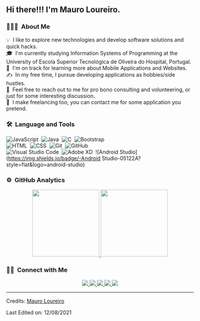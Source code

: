 ## Hi there!!! I'm Mauro Loureiro.

### 👨🏻‍💻 &nbsp;About Me

💡 &nbsp;I like to explore new technologies and develop software solutions and quick hacks.\
🎓 &nbsp;I'm currently studying Information Systems of Programming at the University of Escola Superior Tecnológica de Oliveira do Hospital, Portugal.\
🌱 &nbsp;I'm on track for learning more about Mobile Applications and Websites.\
✍️ &nbsp;In my free time, I pursue developing applications as hobbies/side hustles.\
💬 &nbsp;Feel free to reach out to me for pro bono consulting and volunteering, or just for some interesting discussion.\
💬 &nbsp;I make freelancing too, you can contact me for some application you pretend.

### 🛠 &nbsp;Language and Tools

![JavaScript](https://img.shields.io/badge/-JavaScript-05122A?style=flat&logo=javascript)&nbsp;
![Java](https://img.shields.io/badge/-Java-05122A?style=flat&logo=Java&logoColor=FFA518)&nbsp;
![C](https://img.shields.io/badge/-C-05122A?style=flat&logo=C&logoColor=A8B9CC)&nbsp;
![Bootstrap](https://img.shields.io/badge/-Bootstrap-05122A?style=flat&logo=bootstrap&logoColor=563D7C)\
![HTML](https://img.shields.io/badge/-HTML-05122A?style=flat&logo=HTML5)&nbsp;
![CSS](https://img.shields.io/badge/-CSS-05122A?style=flat&logo=CSS3&logoColor=1572B6)&nbsp;
![Git](https://img.shields.io/badge/-Git-05122A?style=flat&logo=git)&nbsp;
![GitHub](https://img.shields.io/badge/-GitHub-05122A?style=flat&logo=github)&nbsp;\
![Visual Studio Code](https://img.shields.io/badge/-Visual%20Studio%20Code-05122A?style=flat&logo=visual-studio-code&logoColor=007ACC)&nbsp;
![Adobe XD](https://img.shields.io/badge/-AdobeXD-05122A?style=flat&logo=adobe-xd)&nbsp;
![Android Studio](https://img.shields.io/badge/-Android Studio-05122A?style=flat&logo=android-studio)&nbsp;

### ⚙️ &nbsp;GitHub Analytics

<p align="center">
<a href="https://github.com/mauroloureiro">
  <img height="180em" src="https://github-readme-stats-eight-theta.vercel.app/api?username=mauroloureiro&show_icons=true&theme=algolia&include_all_commits=true&count_private=true"/>
  <img height="180em" src="https://github-readme-stats-eight-theta.vercel.app/api/top-langs/?username=mauroloureiro&layout=compact&langs_count=8&theme=algolia"/>
</a>
</p>

### 🤝🏻 &nbsp;Connect with Me

<p align="center">
<a href="https://www.linkedin.com/in/mauro-loureiro-126864110/">
  <img src="https://img.shields.io/badge/-0077B5?style=flat&logo=Linkedin&logoColor=white"/>
</a>
<a href="mailto:mauro.loureiro2000@gmail.com">
  <img src="https://img.shields.io/badge/-D14836?style=flat&logo=Gmail&logoColor=white"/>
</a>
<a href="https://instagram.com/mauro_loureiro0">
  <img src="https://img.shields.io/badge/-E4405F?style=flat&logo=Instagram&logoColor=white"/>
</a>
<a href="https://www.pinterest.pt/mauroloureiro2000">
  <img src="https://img.shields.io/badge/-BD081C?style=flat&logo=Pinterest&logoColor=white"/>
</a>
<a href="https://www.behance.net/mauroloureiro1">
  <img src="https://img.shields.io/badge/-1769FF?style=flat&logo=Behance&logoColor=white"/></a>
</p>

-----
Credits: [Mauro Loureiro](https://github.com/mauroloureiro)

Last Edited on: 12/08/2021
